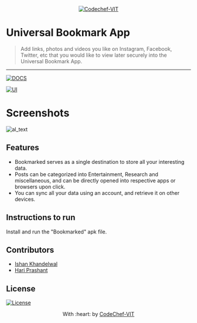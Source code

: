 <p align="center"><a href="http://www.codechefvit.com" target="_blank"><img src="https://s3.amazonaws.com/codechef_shared/sites/all/themes/abessive/logo-3.png" title="CodeChef-VIT" alt="Codechef-VIT"></a>
</p>

# Universal Bookmark App

> <Subtitle>
> Add links, photos and videos you like on Instagram, Facebook, Twitter, etc that you would like to view later securely into the Universal Bookmark App. 

---
[![DOCS](https://img.shields.io/badge/Documentation-see%20docs-green?style=flat-square&logo=appveyor)](INSERT_LINK_FOR_DOCS_HERE) 

[![UI ](https://img.shields.io/badge/User%20Interface-Link%20to%20UI-orange?style=flat-square&logo=appveyor)](INSERT_UI_LINK_HERE)

# Screenshots

![al_text](https://github.com/Ishan-001/Universal-Bookmark-App/blob/master/feature_image.jpg)


## Features
-  Bookmarked serves as a single destination to store all your interesting data.
-  Posts can be categorized into Entertainment, Research and miscellaneous, and can be directly opened into respective apps or browsers upon click.
-  You can sync all your data using an account, and retrieve it on other devices.


## Instructions to run
Install and run the "Bookmarked" apk file.

## Contributors
- <a href="https://github.com/Ishan-001">Ishan Khandelwal</a>
- <a href="https://github.com/hpb1">Hari Prashant</a>

## License

[![License](http://img.shields.io/:license-mit-blue.svg?style=flat-square)](http://badges.mit-license.org)

<p align="center">
	With :heart: by <a href="http://www.codechefvit.com" target="_blank">CodeChef-VIT</a>
</p>

